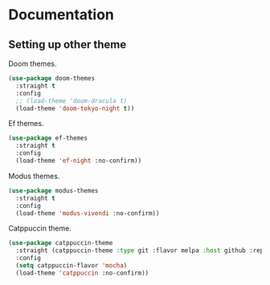 # Documentation

## Setting up other theme

Doom themes.

```lisp
(use-package doom-themes
  :straight t
  :config
  ;; (load-theme 'doom-dracula t)
  (load-theme 'doom-tokyo-night t))
```

Ef themes.

```lisp
(use-package ef-themes
  :straight t
  :config
  (load-theme 'ef-night :no-confirm))
```

Modus themes.

```lisp
(use-package modus-themes
  :straight t
  :config
  (load-theme 'modus-vivendi :no-confirm))
```

Catppuccin theme.

```lisp
(use-package catppuccin-theme
  :straight (catppuccin-theme :type git :flavor melpa :host github :repo "catppuccin/emacs")
  :config
  (setq catppuccin-flavor 'mocha)
  (load-theme 'catppuccin :no-confirm))
```
